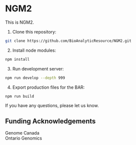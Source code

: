 # NGM2

This is NGM2.

1. Clone this repository:
```bash
git clone https://github.com/BioAnalyticResource/NGM2.git
```
2. Install node modules:
```bash
npm install
```
3. Run development server:
```bash
npm run develop --depth 999
```
4. Export production files for the BAR:
```bash
npm run build
```

If you have any questions, please let us know.

## Funding Acknowledgements

Genome Canada  
Ontario Genomics
